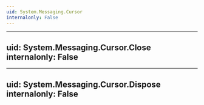 ```yaml
---
uid: System.Messaging.Cursor
internalonly: False
---
```


---
uid: System.Messaging.Cursor.Close
internalonly: False
---

---
uid: System.Messaging.Cursor.Dispose
internalonly: False
---
